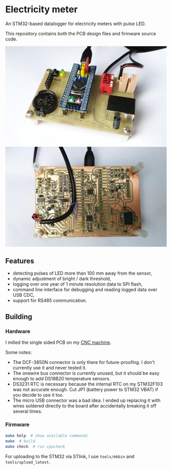 # Electricity meter
An STM32-based datalogger for electricity meters with pulse LED.

This repository contains both the PCB design files and firmware source code.

![Assembled PCB](doc/PCB-top.jpg)
![Bottom side of PCB](doc/PCB-bottom.jpg)

## Features
- detecting pulses of LED more than 100 mm away from the sensor,
- dynamic adjustment of bright / dark threshold,
- logging over one year of 1 minute resolution data to SPI flash,
- command line interface for debugging and reading logged data over USB CDC,
- support for RS485 communication.


## Building
### Hardware
I milled the single sided PCB on my [CNC machine](https://github.com/ondras12345/CNC).

Some notes:
- The DCF-3850N connector is only there for future-proofing. I don't currently
  use it and never tested it.
- The onewire bus connector is currently unused, but it should be easy enough
  to add DS18B20 temperature sensors.
- DS3231 RTC is necessary because the internal RTC on my STM32F103 was not
  accurate enough. Cut JP1 (battery power to STM32 VBAT) if you decide to use
  it too.
- The micro USB connector was a bad idea. I ended up replacing it with wires
  soldered directly to the board after accidentally breaking it off several
  times.

### Firmware
```sh
make help  # show available commands
make  # build
make check  # run cppcheck
```

For uploading to the STM32 via STlink, I use `tools/mkbin` and
`tools/upload_latest`.
